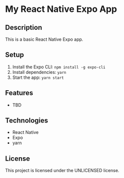 # My React Native Expo App

## Description

This is a basic React Native Expo app.

## Setup

1. Install the Expo CLI: `npm install -g expo-cli`
2. Install dependencies: `yarn`
3. Start the app: `yarn start`

## Features

- TBD

## Technologies

- React Native
- Expo
- yarn

## License

This project is licensed under the UNLICENSED license.
